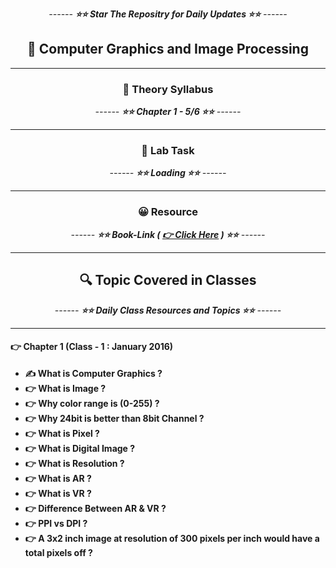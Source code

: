 <div align = "center">

*------ **⭐⭐ Star The Repositry for Daily Updates ⭐⭐** ------*

## 🍂 Computer Graphics and Image Processing


</div>

<hr>

<div align = "center">

### 🍂 Theory Syllabus

*------ **⭐⭐ Chapter 1 - 5/6 ⭐⭐** ------*

<hr>

</div>


<div align = "center">

### 🎅 Lab Task

*------ **⭐⭐ Loading ⭐⭐** ------*

<hr>

</div>


<div align = "center">

### 😀 Resource

*------ **⭐⭐ Book-Link ( [ 👉 Click Here]() ) ⭐⭐** ------*

<hr>

</div>



<div align = "center">

##  🔍 Topic Covered in Classes

*------ **⭐⭐ Daily Class Resources and Topics ⭐⭐** ------*

<hr>

</div>


#### 👉 Chapter 1 (Class - 1 : January 2016)
 - **✍️ What is Computer Graphics ?**
 - **👉 What is Image ?**
 - **👉 Why color range is (0-255) ?**
 - **👉 Why 24bit is better than 8bit Channel ?**
 - **👉 What is Pixel ?**
 - **👉 What is Digital Image ?**
 - **👉 What is Resolution ?**
 - **👉 What is AR ?**
 - **👉 What is VR ?**
 - **👉 Difference Between AR & VR ?**
 - **👉 PPI vs DPI ?**
 - **👉 A 3x2 inch image at resolution of 300 pixels per inch would have a total pixels off ?**
 


